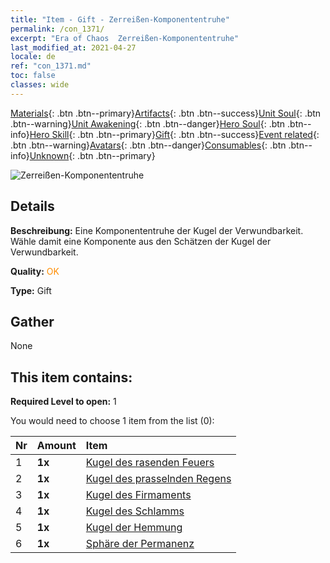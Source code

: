 ```yaml
---
title: "Item - Gift - Zerreißen-Komponententruhe"
permalink: /con_1371/
excerpt: "Era of Chaos  Zerreißen-Komponententruhe"
last_modified_at: 2021-04-27
locale: de
ref: "con_1371.md"
toc: false
classes: wide
---
```

 [Materials](/ItemsDE/){: .btn .btn--primary}[Artifacts](/ItemsDE/Artifacts/){: .btn .btn--success}[Unit Soul](/ItemsDE/UnitSoul/){: .btn .btn--warning}[Unit Awakening](/ItemsDE/UnitAwakening/){: .btn .btn--danger}[Hero Soul](/ItemsDE/HeroSoul/){: .btn .btn--info}[Hero Skill](/ItemsDE/HeroSkill/){: .btn .btn--primary}[Gift](/ItemsDE/Gift/){: .btn .btn--success}[Event related](/ItemsDE/Events/){: .btn .btn--warning}[Avatars](/ItemsDE/Avatars/){: .btn .btn--danger}[Consumables](/ItemsDE/Consumables/){: .btn .btn--info}[Unknown](/ItemsDE/Unknown/){: .btn .btn--primary}

 ![Zerreißen-Komponententruhe](/images/t/i_906048.png)

## Details
 **Beschreibung:** Eine Komponententruhe der Kugel der Verwundbarkeit. Wähle damit eine Komponente aus den Schätzen der Kugel der Verwundbarkeit.

 **Quality:** <span style="color: #FF8C00">OK</span>

 **Type:** Gift

## Gather

  None

## This item contains:

 **Required Level to open:** 1

 You would need to choose 1 item from the list (0):

  | Nr | Amount |     Item    |
  |:---|:-------|:------------|
  | 1 |  **1x** | [Kugel des rasenden Feuers](/ItemsDE/art_172/) |  | 
  | 2 |  **1x** | [Kugel des prasselnden Regens](/ItemsDE/art_173/) |  | 
  | 3 |  **1x** | [Kugel des Firmaments](/ItemsDE/art_174/) |  | 
  | 4 |  **1x** | [Kugel des Schlamms](/ItemsDE/art_175/) |  | 
  | 5 |  **1x** | [Kugel der Hemmung](/ItemsDE/art_176/) |  | 
  | 6 |  **1x** | [Sphäre der Permanenz](/ItemsDE/art_177/) |  | 
